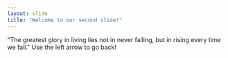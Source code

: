 ```yaml
---
layout: slide
title: "Welcome to our second slide!"
---
```

"The greatest glory in living lies not in never falling, but in rising every time we fall."
Use the left arrow to go back!
